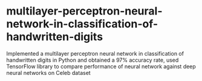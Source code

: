 # multilayer-perceptron-neural-network-in-classification-of-handwritten-digits
Implemented a multilayer perceptron neural network in classification of handwritten digits in Python and obtained a 97% accuracy rate,
used TensorFlow library to compare performance of neural network against deep neural networks on Celeb dataset

